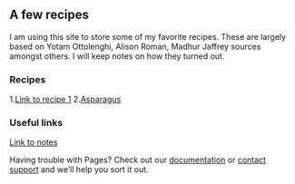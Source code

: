 ## A few recipes

I am using this site to store some of my favorite recipes. These are largely based on Yotam Ottolenghi, Alison Roman, Madhur Jaffrey sources amongst others.
I will keep notes on how they turned out.


### Recipes

1.[Link to recipe 1](recipe1.md)
2.[Asparagus](asparagus.md) 

### Useful links

[Link to notes](notes.md)

Having trouble with Pages? Check out our [documentation](https://help.github.com/categories/github-pages-basics/) or [contact support](https://github.com/contact) and we’ll help you sort it out.

